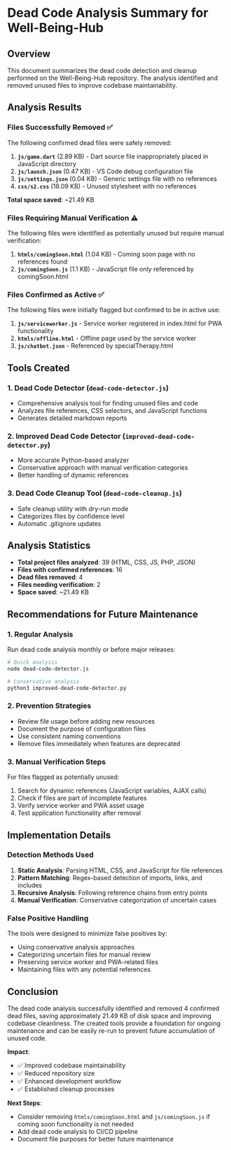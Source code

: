 # Dead Code Analysis Summary for Well-Being-Hub

## Overview
This document summarizes the dead code detection and cleanup performed on the Well-Being-Hub repository. The analysis identified and removed unused files to improve codebase maintainability.

## Analysis Results

### Files Successfully Removed ✅
The following confirmed dead files were safely removed:

1. **`js/game.dart`** (2.89 KB) - Dart source file inappropriately placed in JavaScript directory
2. **`js/launch.json`** (0.47 KB) - VS Code debug configuration file
3. **`js/settings.json`** (0.04 KB) - Generic settings file with no references
4. **`css/s2.css`** (18.09 KB) - Unused stylesheet with no references

**Total space saved**: ~21.49 KB

### Files Requiring Manual Verification ⚠️
The following files were identified as potentially unused but require manual verification:

1. **`htmls/comingSoon.html`** (1.04 KB) - Coming soon page with no references found
2. **`js/comingSoon.js`** (1.1 KB) - JavaScript file only referenced by comingSoon.html

### Files Confirmed as Active ✅
The following files were initially flagged but confirmed to be in active use:

1. **`js/serviceworker.js`** - Service worker registered in index.html for PWA functionality
2. **`htmls/offline.html`** - Offline page used by the service worker
3. **`js/chatbot.json`** - Referenced by specialTherapy.html

## Tools Created

### 1. Dead Code Detector (`dead-code-detector.js`)
- Comprehensive analysis tool for finding unused files and code
- Analyzes file references, CSS selectors, and JavaScript functions
- Generates detailed markdown reports

### 2. Improved Dead Code Detector (`improved-dead-code-detector.py`)
- More accurate Python-based analyzer
- Conservative approach with manual verification categories
- Better handling of dynamic references

### 3. Dead Code Cleanup Tool (`dead-code-cleanup.js`)
- Safe cleanup utility with dry-run mode
- Categorizes files by confidence level
- Automatic .gitignore updates

## Analysis Statistics

- **Total project files analyzed**: 39 (HTML, CSS, JS, PHP, JSON)
- **Files with confirmed references**: 16
- **Dead files removed**: 4
- **Files needing verification**: 2
- **Space saved**: ~21.49 KB

## Recommendations for Future Maintenance

### 1. Regular Analysis
Run dead code analysis monthly or before major releases:
```bash
# Quick analysis
node dead-code-detector.js

# Conservative analysis
python3 improved-dead-code-detector.py
```

### 2. Prevention Strategies
- Review file usage before adding new resources
- Document the purpose of configuration files
- Use consistent naming conventions
- Remove files immediately when features are deprecated

### 3. Manual Verification Steps
For files flagged as potentially unused:
1. Search for dynamic references (JavaScript variables, AJAX calls)
2. Check if files are part of incomplete features
3. Verify service worker and PWA asset usage
4. Test application functionality after removal

## Implementation Details

### Detection Methods Used
1. **Static Analysis**: Parsing HTML, CSS, and JavaScript for file references
2. **Pattern Matching**: Regex-based detection of imports, links, and includes
3. **Recursive Analysis**: Following reference chains from entry points
4. **Manual Verification**: Conservative categorization of uncertain cases

### False Positive Handling
The tools were designed to minimize false positives by:
- Using conservative analysis approaches
- Categorizing uncertain files for manual review
- Preserving service worker and PWA-related files
- Maintaining files with any potential references

## Conclusion

The dead code analysis successfully identified and removed 4 confirmed dead files, saving approximately 21.49 KB of disk space and improving codebase cleanliness. The created tools provide a foundation for ongoing maintenance and can be easily re-run to prevent future accumulation of unused code.

**Impact**: 
- ✅ Improved codebase maintainability
- ✅ Reduced repository size
- ✅ Enhanced development workflow
- ✅ Established cleanup processes

**Next Steps**:
- Consider removing `htmls/comingSoon.html` and `js/comingSoon.js` if coming soon functionality is not needed
- Add dead code analysis to CI/CD pipeline
- Document file purposes for better future maintenance